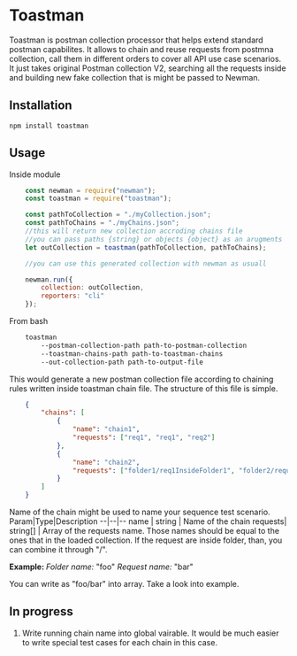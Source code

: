 # Toastman

Toastman is postman collection processor that helps extend standard postman capabilites. It allows to chain and reuse requests from postmna collection, call them in different orders to cover all API use case scenarios. It just takes original Postman collection V2, searching all the requests inside and building new fake collection that is might be passed to Newman.

## Installation

    npm install toastman

## Usage

Inside module

```javascript
    const newman = require("newman");
    const toastman = require("toastman");

    const pathToCollection = "./myCollection.json";
    const pathToChains = "./myChains.json";
    //this will return new collection accroding chains file
    //you can pass paths {string} or objects {object} as an arugments
    let outCollection = toastman(pathToCollection, pathToChains);

    //you can use this generated collection with newman as usuall

    newman.run({
        collection: outCollection,
        reporters: "cli"
    });
```

From bash

```bash
    toastman 
        --postman-collection-path path-to-postman-collection
        --toastman-chains-path path-to-toastman-chains
        --out-collection-path path-to-output-file
```
This would generate a new postman collection file according to chaining rules written inside toastman chain file. The structure of this file is simple.

```json
    {
        "chains": [
            {
                "name": "chain1",
                "requests": ["req1", "req1", "req2"]
            },
            {
                "name": "chain2",
                "requests": ["folder1/req1InsideFolder1", "folder2/request1InsideFolder2"]
            }
        ]
    }
```
Name of the chain might be used to name your sequence test scenario.
Param|Type|Description
--|--|--
name | string | Name of the chain
requests| string[] | Array of the requests name. Those names should be equal to the ones that in the loaded collection. If the request are inside folder, than, you can combine it through "/". <p> <b>Example: </b> <i>Folder name:</i> "foo" <i>Request name:</i> "bar" <p> You can write as "foo/bar" into array. Take a look into example.

## In progress

1. Write running chain name into global vairable. It would be much easier to write special test cases for each chain in this case.